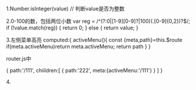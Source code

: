 1.Number.isInteger(value) // 判断value是否为整数

2.0-100的数，包括两位小数
 var reg = /^(?:0|[1-9][0-9]?|100)(\.[0-9]{0,2})?$/;
      if (!value.match(reg)) {
        return 0;
      } else {
        return value;
      }

3.左侧菜单高亮
<el-menu :default-active="activeMenu"></el-menu>
computed:{
    activeMenu(){
        const {meta,path}=this.$route
        if(meta.activeMenu)return meta.activeMenu;
        return path
    }
}

router.js中

{
    path:'/111',
    chiildren:[
        {
            path:'222',
            meta:{activeMenu:'/111'}
        }
    ]
}

4.<el-popover placement="bottom" popper-class="wrap" trigger="hover"></el-popover>